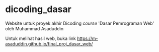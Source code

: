# dicoding_dasar
Website untuk proyek akhir Dicoding <i>course</i> 'Dasar Pemrograman Web' 
oleh Muhammad Asaduddin

Untuk melihat hasil web, buka link https://m-asaduddin.github.io/final_proj_dasar_web/
